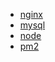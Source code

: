 <!-- * [Java](view/backend/Java.md) -->
<!-- * [nodeJS](view/backend/nodejs.md) -->
<!-- * [php](view/backend/php.md) -->
* [nginx](view/backend/nginx.md)
* [mysql](view/backend/mysql.md)
* [node](view/backend/node.md)
* [pm2](view/backend/pm2.md)
<!-- * [配置](view/config/config.md) -->